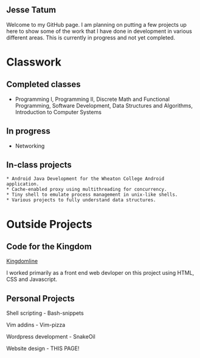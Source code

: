 ## Jesse Tatum 

Welcome to my GitHub page. I am planning on putting a few projects up here to show some of the work that I have done in development in various different areas. This is currently in progress and not yet completed.

# Classwork
## Completed classes
* Programming I, Programming II, Discrete Math and Functional Programming, Software Development, Data Structures and Algorithms, Introduction to Computer Systems 
## In progress
* Networking

## In-class projects
    * Android Java Development for the Wheaton College Android application.
    * Cache-enabled proxy using multithreading for concurrency.
    * Tiny shell to emulate process management in unix-like shells.
    * Various projects to fully understand data structures.

# Outside Projects
## Code for the Kingdom
[Kingdomline](/klweb/web/index.html)

I worked primarily as a front end web devloper on this project using HTML, CSS and Javascript.

## Personal Projects
Shell scripting - Bash-snippets

Vim addins - Vim-pizza

Wordpress development - SnakeOil

Website design - THIS PAGE!
